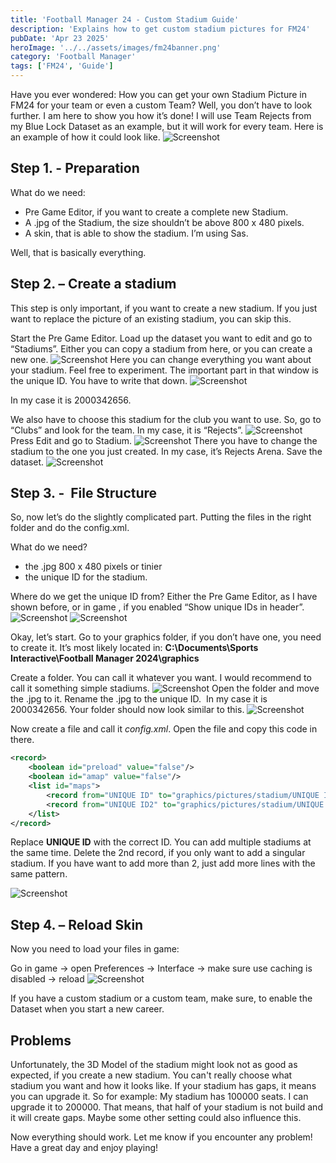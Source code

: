 ```yaml
---
title: 'Football Manager 24 - Custom Stadium Guide'
description: 'Explains how to get custom stadium pictures for FM24'
pubDate: 'Apr 23 2025'
heroImage: '../../assets/images/fm24banner.png'
category: 'Football Manager'
tags: ['FM24', 'Guide']
---
```


Have you ever wondered: How you can get your own Stadium Picture in FM24 for your team or even a custom Team? Well, you don’t have to look further. I am here to show you how it’s done! I will use Team Rejects from my Blue Lock Dataset as an example, but it will work for every team.
Here is an example of how it could look like.
![Screenshot](../../assets/images/fm24guide/stadiumguide1.png)

## Step 1. - Preparation

What do we need:

- Pre Game Editor, if you want to create a complete new Stadium.
- A .jpg of the Stadium, the size shouldn’t be above 800 x 480 pixels.
- A skin, that is able to show the stadium. I’m using Sas.

Well, that is basically everything.

## Step 2. – Create a stadium

This step is only important, if you want to create a new stadium. If you just want to replace the picture of an existing stadium, you can skip this.

Start the Pre Game Editor. Load up the dataset you want to edit and go to “Stadiums”. Either you can copy a stadium from here, or you can create a new one. ![Screenshot](../../assets/images/fm24guide/stadiumguide2.png)
Here you can change everything you want about your stadium. Feel free to experiment. The important part in that window is the unique ID. You have to write that down. ![Screenshot](../../assets/images/fm24guide/stadiumguide3.png)

In my case it is 2000342656.

We also have to choose this stadium for the club you want to use.
So, go to “Clubs” and look for the team. In my case, it is “Rejects”. ![Screenshot ](../../assets/images/fm24guide/stadiumguide4.png)
Press Edit and go to Stadium. ![Screenshot](../../assets/images/fm24guide/stadiumguide5.png) There you have to change the stadium to the one you just created. In my case, it’s Rejects Arena.
Save the dataset.
![Screenshot](../../assets/images/fm24guide/stadiumguide6.png)

## Step 3. -  File Structure

So, now let’s do the slightly complicated part. Putting the files in the right folder and do the config.xml.

What do we need?

- the .jpg 800 x 480 pixels or tinier
- the unique ID for the stadium.

Where do we get the unique ID from?
Either the Pre Game Editor, as I have shown before, or in game , if you enabled “Show unique IDs in header”. ![Screenshot](../../assets/images/fm24guide/stadiumguide7.png) ![Screenshot](../../assets/images/fm24guide/stadiumguide8.png)

Okay, let’s start.
Go to your graphics folder, if you don’t have one, you need to create it. It’s most likely located in:
**C:\Documents\Sports Interactive\Football Manager 2024\graphics**

Create a folder. You can call it whatever you want. I would recommend to call it something simple stadiums. ![Screenshot](../../assets/images/fm24guide/stadiumguide9.png)
Open the folder and move the .jpg to it. Rename the .jpg to the unique ID.  In my case it is 2000342656. Your folder should now look similar to this. ![Screenshot](../../assets/images/fm24guide/stadiumguide10.png)

Now create a file and call it _config.xml_.
Open the file and copy this code in there.

```xml
<record>
    <boolean id="preload" value="false"/>
    <boolean id="amap" value="false"/>
    <list id="maps">
        <record from="UNIQUE ID" to="graphics/pictures/stadium/UNIQUE ID/stadium"/> 
        <record from="UNIQUE ID2" to="graphics/pictures/stadium/UNIQUE ID2/stadium"/>   
    </list>
</record>
```

Replace **UNIQUE ID** with the correct ID. You can add multiple stadiums at the same time. Delete the 2nd record, if you only want to add a singular stadium. If you have want to add more than 2, just add more lines with the same pattern.

![Screenshot](../../assets/images/fm24guide/stadiumguide12.png)

## Step 4. – Reload Skin

Now you need to load your files in game:

Go in game -> open Preferences -> Interface -> make sure use caching is disabled -> reload
![Screenshot](../../assets/images/fm24guide/stadiumguide11.png)

If you have a custom stadium or a custom team, make sure, to enable the Dataset when you start a new career.  

## Problems

Unfortunately, the 3D Model of the stadium might look not as good as expected, if you create a new stadium. You can't really choose what stadium you want and how it looks like.
If your stadium has gaps, it means you can upgrade it. So for example:
My stadium has 100000 seats. I can upgrade it to 200000. That means, that half of your stadium is not build and it will create gaps. Maybe some other setting could also influence this.

Now everything should work. Let me know if you encounter any problem! Have a great day and enjoy playing!
